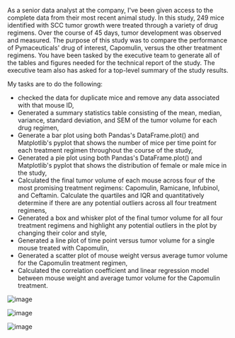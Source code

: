 As a senior data analyst at the company, I've been given access to the complete data from their most recent animal study. In this study, 249 mice identified with SCC tumor growth were treated through a variety of drug regimens. Over the course of 45 days, tumor development was observed and measured. The purpose of this study was to compare the performance of Pymaceuticals' drug of interest, Capomulin, versus the other treatment regimens. You have been tasked by the executive team to generate all of the tables and figures needed for the technical report of the study. The executive team also has asked for a top-level summary of the study results.

My tasks are to do the following:
 - checked the data for duplicate mice and remove any data associated with that mouse ID,
 - Generated a summary statistics table consisting of the mean, median, variance, standard deviation, and SEM of the tumor volume for each drug regimen,
 - Generate a bar plot using both Pandas's DataFrame.plot() and Matplotlib's pyplot that shows  the number of mice per time point for each treatment regimen throughout the course of the study,
 - Generated a pie plot using both Pandas's DataFrame.plot() and Matplotlib's pyplot that shows the distribution of female or male mice in the study,
 - Calculated the final tumor volume of each mouse across four of the most promising treatment regimens: Capomulin, Ramicane, Infubinol, and Ceftamin. Calculate the quartiles and IQR and quantitatively determine if there are any potential outliers across all four treatment regimens,
 - Generated a box and whisker plot of the final tumor volume for all four treatment regimens and highlight any potential outliers in the plot by changing their color and style,
 - Generated a line plot of time point versus tumor volume for a single mouse treated with Capomulin,
 - Generated a scatter plot of mouse weight versus average tumor volume for the Capomulin treatment regimen,
 - Calculated the correlation coefficient and linear regression model between mouse weight and average tumor volume for the Capomulin treatment.

![image](https://user-images.githubusercontent.com/63757160/109453912-c6ea9c00-7a18-11eb-9752-d31e6fe5ce0f.png)

![image](https://user-images.githubusercontent.com/63757160/109453943-d4a02180-7a18-11eb-9b1a-bff2130006da.png)

![image](https://user-images.githubusercontent.com/63757160/109453982-e4b80100-7a18-11eb-8c8a-ba3c56928daa.png)

